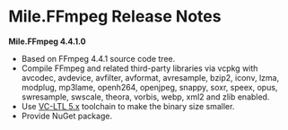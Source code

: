 ﻿# Mile.FFmpeg Release Notes

**Mile.FFmpeg 4.4.1.0**

- Based on FFmpeg 4.4.1 source code tree.
- Compile FFmpeg and related third-party libraries via vcpkg with avcodec, 
  avdevice, avfilter, avformat, avresample, bzip2, iconv, lzma, modplug, 
  mp3lame, openh264, openjpeg, snappy, soxr, speex, opus, swresample, swscale,
  theora, vorbis, webp, xml2 and zlib enabled.
- Use [VC-LTL 5.x](https://github.com/Chuyu-Team/VC-LTL5) toolchain to make the
  binary size smaller.
- Provide NuGet package.
